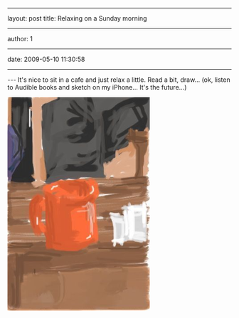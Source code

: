 ---
layout: post
title: Relaxing on a Sunday morning

----

author: 1

----

date: 2009-05-10 11:30:58

----

--- It's nice to sit in a cafe and just relax a little. Read a bit, draw... (ok, listen to Audible books and sketch on my iPhone... It's the future...)

![iphone-sketch.](.\images\posts\20090510-relaxing-on-a-sunday-morning\iphone-sketch.jpeg)
